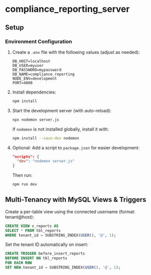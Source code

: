 # compliance_reporting_server

## Setup

### Environment Configuration

1. Create a `.env` file with the following values (adjust as needed):

   ```env
   DB_HOST=localhost
   DB_USER=myuser
   DB_PASSWORD=mypassword
   DB_NAME=compliance_reporting
   NODE_ENV=development
   PORT=4000
   ```

2. Install dependencies:

   ```bash
   npm install
   ```

3. Start the development server (with auto-reload):

   ```bash
   npx nodemon server.js
   ```

   If `nodemon` is not installed globally, install it with:

   ```bash
   npm install --save-dev nodemon
   ```

4. Optional: Add a script to `package.json` for easier development:

   ```json
   "scripts": {
     "dev": "nodemon server.js"
   }
   ```

   Then run:

   ```bash
   npm run dev
   ```

## Multi-Tenancy with MySQL Views & Triggers

Create a per-table view using the connected username (format: tenant@host):

```sql
CREATE VIEW v_reports AS
SELECT * FROM tbl_reports
WHERE tenant_id = SUBSTRING_INDEX(USER(), '@', 1);
```

Set the tenant ID automatically on insert:

```sql
CREATE TRIGGER before_insert_reports
BEFORE INSERT ON tbl_reports
FOR EACH ROW
SET NEW.tenant_id = SUBSTRING_INDEX(USER(), '@', 1);
```
